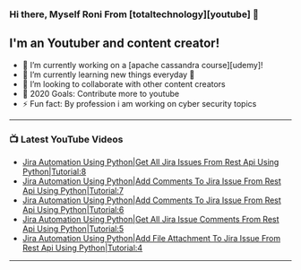 ### Hi there, Myself Roni From [totaltechnology][youtube] 👋

## I'm an Youtuber and content creator!
- 🔭 I’m currently working on a [apache cassandra course][udemy]!
- 🌱 I’m currently learning new things everyday 🤣
- 👯 I’m looking to collaborate with other content creators
- 🥅 2020 Goals: Contribute more to youtube
- ⚡ Fun fact: By profession i am working on cyber security topics



---

### 📺 Latest YouTube Videos
<!-- YOUTUBE:START -->
- [Jira Automation Using Python|Get All Jira Issues From Rest Api Using Python|Tutorial:8](https://www.youtube.com/watch?v=hkXCMfOhVeA)
- [Jira Automation Using Python|Add Comments To Jira Issue From Rest Api Using Python|Tutorial:7](https://www.youtube.com/watch?v=mZJbw47vm2Q)
- [Jira Automation Using Python|Add Comments To Jira Issue From Rest Api Using Python|Tutorial:6](https://www.youtube.com/watch?v=lHKhT337MXQ)
- [Jira Automation Using Python|Get All Jira Issue Comments From Rest Api Using Python|Tutorial:5](https://www.youtube.com/watch?v=7LibeT9Kx28)
- [Jira Automation Using Python|Add File Attachment To Jira Issue From Rest Api Using Python|Tutorial:4](https://www.youtube.com/watch?v=viQo9Dj_uX8)
<!-- YOUTUBE:END -->

---


